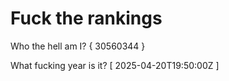 # Fuck the rankings

Who the hell am I?
{ 30560344 }

What fucking year is it?
[ 2025-04-20T19:50:00Z ]
